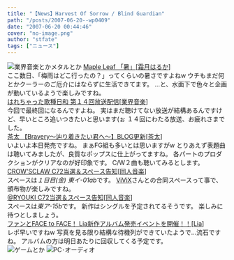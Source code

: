 ```yaml
---
title: "【News】Harvest Of Sorrow / Blind Guardian"
path: "/posts/2007-06-20--wp0409"
date: "2007-06-20 00:44:46"
cover: "no-image.png"
author: "stfate"
tags: ["ニュース"]
---
```


<style type="text/css">
<!--
p {white-space: pre-wrap};
-->
</style>

<img src="http://stfate.net/img/category1.jpg" alt="業界音楽とかメタルとか">
<a class="topics" href="http://shimotsukin.jugem.jp/?eid=55" target="_blank">Maple Leaf 「暑」</a><span class="junre">[<a href="http://shimotsukin.com/" target="_blank">霜月はるか</a>]</span>
<div class="news">ここ数日、「梅雨はどこ行ったの？」ってくらいの暑さですよねw
ウチもまだ何とかクーラーのご厄介にはならずに生活できてます。
…と、水面下で色々と企画が動いているようで楽しみですね。</div>
<a class="topics" href="http://www.cho-animelo.com/ja/show_page_normal.do?page=hare" target="_blank">はれちゃった歌種日和 第１４回放送配信</a><span class="junre">[<a href="" target="_blank">業界音楽</a>]</span>
<div class="news">今回で最終回になるんですよね。
実はまだ聴けてない放送が結構あるんですけど、早いところ追いつきたいと思います(ぉ
１４回にわたる放送、お疲れさまでした。</div>
<a class="topics" href="http://www.team-e.co.jp/bravery/index.html" target="_blank">茶太 【Bravery～辿り着きたい君へ～】BLOG更新</a><span class="junre">[<a href="http://chata.moo.jp/" target="_blank">茶太</a>]</span>
<div class="news">いよいよ本日発売ですね。
まぁFG組も多いとは思いますがw
とりあえず表題曲は聴いてみましたが、良質なポップスに仕上がってますね。
各パートのプロダクションがクリアなのが好印象です。
C/W２曲も聴いてみるとします。</div>
<a class="topics" href="http://www.crowsclaw.info/" target="_blank">CROW'SCLAW C72当選＆スペース告知</a><span class="junre">[<a href="" target="_blank">同人音楽</a>]</span>
<div class="news">スペースは<em>１日目(金) 東イ-01ab</em>です。
<a href="http://www.vivix.info/" target="_blank">ViViX</a>さんとの合同スペースって事で、頒布物が楽しみですね。</div>
<a class="topics" href="http://ryouki.net/" target="_blank">@RYOUKI C72当選＆スペース告知</a><span class="junre">[<a href="" target="_blank">同人音楽</a>]</span>
<div class="news">スペースは<em>東ア-15b</em>です。
新作はシングルを予定されてるそうです。
楽しみに待つとしましょう。</div>
<a class="topics" href="http://www.galge.com/galge/nomember/sbp/topics/07/06/20b/index.html" target="_blank">ファンとFACE to FACE！ Lia新作アルバム発売イベントを開催！！</a><span class="junre">[<a href="http://www.lias-cafe.com/" target="_blank">Lia</a>]</span>
<div class="news">レポ早いですねw
写真を見る限り結構な待機列ができていたようで…流石ですね。
アルバムの方は明日あたりに回収してくる予定です。</div>
<img src="http://stfate.net/img/category2.jpg" alt="ゲームとか">
<img src="http://stfate.net/img/category3.jpg" alt="PC･オーディオ">
